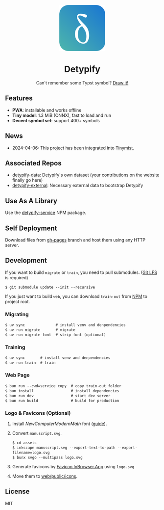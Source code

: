 <div align="center">
    <img src="./assets/logo.svg" alt="logo" width="150"/>
    <h1>Detypify</h1>
    <p>
        Can't remember some Typst symbol?
        <a href="https://detypify.quarticcat.com/">Draw it!</a>
    </p>
</div>

## Features

- **PWA**: installable and works offline
- **Tiny model**: 1.3 MiB (ONNX), fast to load and run
- **Decent symbol set**: support 400+ symbols

## News

- 2024-04-06: This project has been integrated into [Tinymist](https://github.com/Myriad-Dreamin/tinymist).

## Associated Repos

- [detypify-data](https://github.com/QuarticCat/detypify-data): Detypify's own dataset (your contributions on the website finally go here)
- [detypify-external](https://github.com/QuarticCat/detypify-external): Necessary external data to bootstrap Detypify

## Use As A Library

Use the [detypify-service](https://www.npmjs.com/package/detypify-service) NPM package.

## Self Deployment

Download files from [gh-pages](https://github.com/QuarticCat/detypify/tree/gh-pages) branch and host them using any HTTP server.

## Development

If you want to build `migrate` or `train`, you need to pull submodules. ([Git LFS](https://git-lfs.com/) is required)

```console
$ git submodule update --init --recursive
```

If you just want to build `web`, you can download `train-out` from [NPM](https://www.npmjs.com/package/detypify-service?activeTab=code) to project root.

### Migrating

```console
$ uv sync              # install venv and denpendencies
$ uv run migrate       # migrate
$ uv run migrate-font  # strip font (optional)
```

### Training

```console
$ uv sync       # install venv and denpendencies
$ uv run train  # train
```

### Web Page

```console
$ bun run --cwd=service copy  # copy train-out folder
$ bun install                 # install dependencies
$ bun run dev                 # start dev server
$ bun run build               # build for production
```

### Logo & Favicons (Optional)

1. Install *NewComputerModernMath* font ([guide](https://wiki.archlinux.org/title/TeX_Live#Making_fonts_available_to_Fontconfig)).

1. Convert `manuscript.svg`.

    ```console
    $ cd assets
    $ inkscape manuscript.svg --export-text-to-path --export-filename=logo.svg
    $ bunx svgo --multipass logo.svg
    ```

1. Generate favicons by [Favicon InBrowser.App](https://favicon.inbrowser.app/tools/favicon-generator) using `logo.svg`.

1. Move them to [web/public/icons](web/public/icons).

## License

MIT
